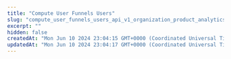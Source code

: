 ```yaml
---
title: "Compute User Funnels Users"
slug: "compute_user_funnels_users_api_v1_organization_product_analytics_funnels_v2_users_post"
excerpt: ""
hidden: false
createdAt: "Mon Jun 10 2024 23:04:15 GMT+0000 (Coordinated Universal Time)"
updatedAt: "Mon Jun 10 2024 23:04:17 GMT+0000 (Coordinated Universal Time)"
---
```

